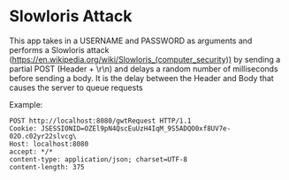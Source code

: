 # Slowloris Attack

This app takes in a USERNAME and PASSWORD as arguments
and performs a Slowloris attack (https://en.wikipedia.org/wiki/Slowloris_(computer_security))
by sending a partial POST (Header + \r\n) and delays a random number of milliseconds before sending
a body.  It is the delay between the Header and Body that causes the server to queue requests

Example:
```
POST http://localhost:8080/gwtRequest HTTP/1.1
Cookie: JSESSIONID=OZEl9pN4QscEuUzH4IqM_9S5ADQO0xf8UV7e-02O.c02yr22slvcg\
Host: localhost:8080
accept: */*
content-type: application/json; charset=UTF-8
content-length: 375
```

<body>